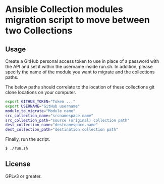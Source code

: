 # Ansible Collection modules migration script to move between two Collections

## Usage
Create a GitHub personal access token to use in place of a password with the API and set it within the username inside run.sh. In addition, please specify the name of the module you want to migrate and the collections paths.

The below paths should correlate to the location of these collections git clone locations on your computer.
```bash
export GITHUB_TOKEN="Token ..."
export USERNAME="GitHub username"
module_to_migrate="Module name"
src_collection_name="srcnamespace.name"
src_collection_path="source (original) collection path"
dest_collection_name="destnamespace.name"
dest_collection_path="destination collection path"
```

Finally, run the script.
```bash
$ ./run.sh
```

## License

GPLv3 or greater.
